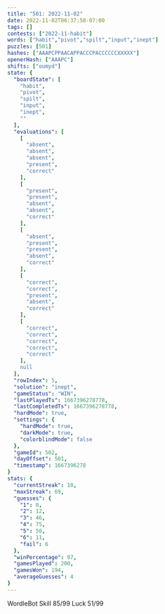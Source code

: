 ```yaml
---
title: "501: 2022-11-02"
date: 2022-11-02T06:37:58-07:00
tags: []
contests: ["2022-11-habit"]
words: ["habit","pivot","spilt","input","inept"]
puzzles: [501]
hashes: ["AAAPCPPAACAPPACCCPACCCCCCXXXXX"]
openerHash: ["AAAPC"]
shifts: ["oumyd"]
state: {
  "boardState": [
    "habit",
    "pivot",
    "spilt",
    "input",
    "inept",
    ""
  ],
  "evaluations": [
    [
      "absent",
      "absent",
      "absent",
      "present",
      "correct"
    ],
    [
      "present",
      "present",
      "absent",
      "absent",
      "correct"
    ],
    [
      "absent",
      "present",
      "present",
      "absent",
      "correct"
    ],
    [
      "correct",
      "correct",
      "present",
      "absent",
      "correct"
    ],
    [
      "correct",
      "correct",
      "correct",
      "correct",
      "correct"
    ],
    null
  ],
  "rowIndex": 5,
  "solution": "inept",
  "gameStatus": "WIN",
  "lastPlayedTs": 1667396278778,
  "lastCompletedTs": 1667396278778,
  "hardMode": true,
  "settings": {
    "hardMode": true,
    "darkMode": true,
    "colorblindMode": false
  },
  "gameId": 502,
  "dayOffset": 501,
  "timestamp": 1667396278
}
stats: {
  "currentStreak": 10,
  "maxStreak": 69,
  "guesses": {
    "1": 0,
    "2": 12,
    "3": 46,
    "4": 75,
    "5": 50,
    "6": 11,
    "fail": 6
  },
  "winPercentage": 97,
  "gamesPlayed": 200,
  "gamesWon": 194,
  "averageGuesses": 4
}
---
```

<!-- more -->
WordleBot
Skill 85/99
Luck 51/99
